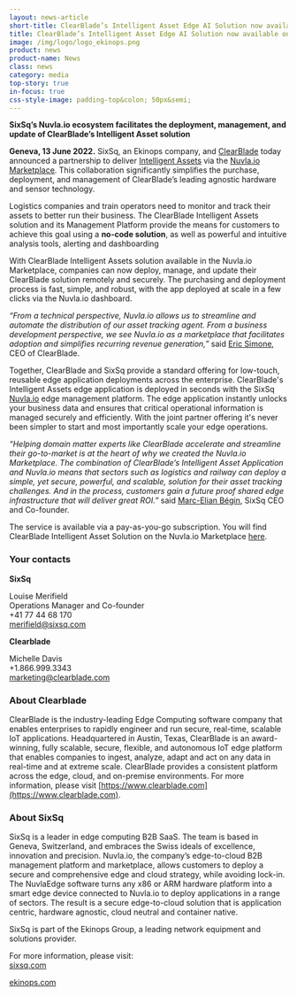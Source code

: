 ```yaml
---
layout: news-article
short-title: ClearBlade’s Intelligent Asset Edge AI Solution now available on SixSq’s Nuvla.io Marketplace 
title: ClearBlade’s Intelligent Asset Edge AI Solution now available on SixSq’s Nuvla.io Marketplace
image: /img/logo/logo_ekinops.png
product: news
product-name: News
class: news
category: media
top-story: true
in-focus: true
css-style-image: padding-top&colon; 50px&semi;
---
```


**SixSq’s Nuvla.io ecosystem facilitates the deployment, management, and update of ClearBlade’s Intelligent Asset solution**
 
**Geneva, 13 June 2022.** SixSq, an Ekinops company, and [ClearBlade](https://www.clearblade.com/) today announced a partnership to deliver [Intelligent Assets](https://www.clearblade.com/intelligent-assets/) via the [Nuvla.io Marketplace](https://nuvla.io/marketplace). This collaboration significantly simplifies the purchase, deployment, and management of ClearBlade’s leading agnostic hardware and sensor technology.
 
Logistics companies and train operators need to monitor and track their assets to better run their business. The ClearBlade Intelligent Assets solution and its Management Platform provide the means for customers to achieve this goal using a **no-code solution**, as well as powerful and intuitive analysis tools, alerting and dashboarding
 
With ClearBlade Intelligent Assets solution available in the Nuvla.io Marketplace, companies can now deploy, manage, and update their ClearBlade solution remotely and securely. The purchasing and deployment process is fast, simple, and robust, with the app deployed at scale in a few clicks via the Nuvla.io dashboard.
 
_“From a technical perspective, Nuvla.io allows us to streamline and automate the distribution of our asset tracking agent. From a business development perspective, we see Nuvla.io as a marketplace that facilitates adoption and simplifies recurring revenue generation,”_ said [Eric Simone](https://www.linkedin.com/in/ericsimone/), CEO of ClearBlade.
 
Together, ClearBlade and SixSq provide a standard offering for low-touch, reusable edge application deployments across the enterprise. ClearBlade's Intelligent Assets edge application is deployed in seconds with the SixSq [Nuvla.io](https://nuvla.io/) edge management platform. The edge application instantly unlocks your business data and ensures that critical operational information is managed securely and efficiently. With the joint partner offering it's never been simpler to start and most importantly scale your edge operations.

_“Helping domain matter experts like ClearBlade accelerate and streamline their go-to-market is at the heart of why we created the Nuvla.io Marketplace. The combination of ClearBlade’s Intelligent Asset Application and Nuvla.io means that sectors such as logistics and railway can deploy a simple, yet secure, powerful, and scalable, solution for their asset tracking challenges. And in the process, customers gain a future proof shared edge infrastructure that will deliver great ROI.”_ said [Marc-Elian Bégin](https://www.linkedin.com/in/mebster/), SixSq CEO and Co-founder.
 
The service is available via a pay-as-you-go subscription. You will find ClearBlade Intelligent Asset Solution on the Nuvla.io Marketplace [here](https://nuvla.io/ui/apps/clearblade).

### Your contacts

**SixSq**

Louise Merifield
<br/>
Operations Manager and Co-founder
<br/>
+41 77 44 68 170
<br/>
<merifield@sixsq.com>

**Clearblade**

Michelle Davis
<br/>
+1.866.999.3343
<br/>
<marketing@clearblade.com>



### About Clearblade

ClearBlade is the industry-leading Edge Computing software company that enables enterprises to rapidly engineer and run secure, real-time, scalable IoT applications. Headquartered in Austin, Texas, ClearBlade is an award-winning, fully scalable, secure, flexible, and autonomous IoT edge platform that enables companies to ingest, analyze, adapt and act on any data in real-time and at extreme scale. ClearBlade provides a consistent platform across the edge, cloud, and on-premise environments. For more information, please visit [https://www.clearblade.com](https://www.clearblade.com).


### About SixSq

SixSq is a leader in edge computing B2B SaaS. The team is based in Geneva, Switzerland, and embraces the Swiss ideals of excellence, innovation and precision. Nuvla.io, the company’s edge-to-cloud B2B management platform and marketplace, allows customers to deploy a secure and comprehensive edge and cloud strategy, while avoiding lock-in. The NuvlaEdge software turns any x86 or ARM hardware platform into a smart edge device connected to Nuvla.io to deploy applications in a range of sectors. The result is a secure edge-to-cloud solution that is application centric, hardware agnostic, cloud neutral and container native.

SixSq is part of the Ekinops Group, a leading network equipment and solutions provider.

For more information, please visit: 
<br/>
[sixsq.com](https://sixsq.com/)

[ekinops.com](https://www.ekinops.com/)





